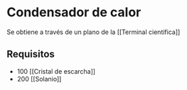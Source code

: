 # Condensador de calor

Se obtiene a través de un plano de la [[Terminal cientifica]]

## Requisitos
- 100 [[Cristal de escarcha]]
- 200 [[Solanio]]